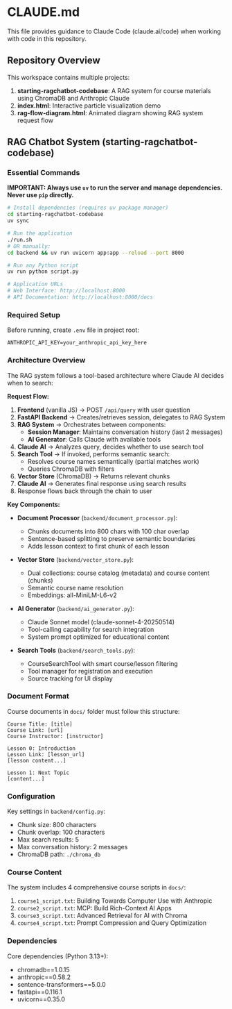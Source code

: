 # CLAUDE.md

This file provides guidance to Claude Code (claude.ai/code) when working with code in this repository.

## Repository Overview

This workspace contains multiple projects:
1. **starting-ragchatbot-codebase**: A RAG system for course materials using ChromaDB and Anthropic Claude
2. **index.html**: Interactive particle visualization demo
3. **rag-flow-diagram.html**: Animated diagram showing RAG system request flow

## RAG Chatbot System (starting-ragchatbot-codebase)

### Essential Commands

**IMPORTANT: Always use `uv` to run the server and manage dependencies. Never use `pip` directly.**

```bash
# Install dependencies (requires uv package manager)
cd starting-ragchatbot-codebase
uv sync

# Run the application
./run.sh
# OR manually:
cd backend && uv run uvicorn app:app --reload --port 8000

# Run any Python script
uv run python script.py

# Application URLs
# Web Interface: http://localhost:8000
# API Documentation: http://localhost:8000/docs
```

### Required Setup

Before running, create `.env` file in project root:
```
ANTHROPIC_API_KEY=your_anthropic_api_key_here
```

### Architecture Overview

The RAG system follows a tool-based architecture where Claude AI decides when to search:

**Request Flow:**
1. **Frontend** (vanilla JS) → POST `/api/query` with user question
2. **FastAPI Backend** → Creates/retrieves session, delegates to RAG System
3. **RAG System** → Orchestrates between components:
   - **Session Manager**: Maintains conversation history (last 2 messages)
   - **AI Generator**: Calls Claude with available tools
4. **Claude AI** → Analyzes query, decides whether to use search tool
5. **Search Tool** → If invoked, performs semantic search:
   - Resolves course names semantically (partial matches work)
   - Queries ChromaDB with filters
6. **Vector Store** (ChromaDB) → Returns relevant chunks
7. **Claude AI** → Generates final response using search results
8. Response flows back through the chain to user

**Key Components:**
- **Document Processor** (`backend/document_processor.py`): 
  - Chunks documents into 800 chars with 100 char overlap
  - Sentence-based splitting to preserve semantic boundaries
  - Adds lesson context to first chunk of each lesson
  
- **Vector Store** (`backend/vector_store.py`):
  - Dual collections: course catalog (metadata) and course content (chunks)
  - Semantic course name resolution
  - Embeddings: all-MiniLM-L6-v2
  
- **AI Generator** (`backend/ai_generator.py`):
  - Claude Sonnet model (claude-sonnet-4-20250514)
  - Tool-calling capability for search integration
  - System prompt optimized for educational content

- **Search Tools** (`backend/search_tools.py`):
  - CourseSearchTool with smart course/lesson filtering
  - Tool manager for registration and execution
  - Source tracking for UI display

### Document Format

Course documents in `docs/` folder must follow this structure:
```
Course Title: [title]
Course Link: [url]
Course Instructor: [instructor]

Lesson 0: Introduction
Lesson Link: [lesson_url]
[lesson content...]

Lesson 1: Next Topic
[content...]
```

### Configuration

Key settings in `backend/config.py`:
- Chunk size: 800 characters
- Chunk overlap: 100 characters
- Max search results: 5
- Max conversation history: 2 messages
- ChromaDB path: `./chroma_db`

### Course Content

The system includes 4 comprehensive course scripts in `docs/`:
1. `course1_script.txt`: Building Towards Computer Use with Anthropic
2. `course2_script.txt`: MCP: Build Rich-Context AI Apps
3. `course3_script.txt`: Advanced Retrieval for AI with Chroma
4. `course4_script.txt`: Prompt Compression and Query Optimization

### Dependencies

Core dependencies (Python 3.13+):
- chromadb==1.0.15
- anthropic==0.58.2
- sentence-transformers==5.0.0
- fastapi==0.116.1
- uvicorn==0.35.0
